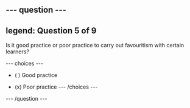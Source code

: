 --- question ---
---
legend: Question 5 of 9
---

Is it good practice or poor practice to carry out favouritism with certain learners?

--- choices ---
- ( ) Good practice

- (x) Poor practice
--- /choices ---

--- /question ---
